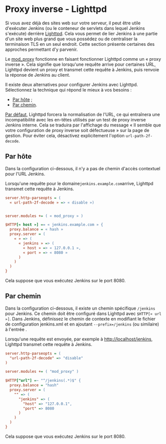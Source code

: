 # Proxy inverse - Lighttpd

<div class="couleur-introduction">
Si vous avez déjà des sites web sur votre serveur, il peut être utile d'exécuter Jenkins (ou le conteneur de servlets dans lequel Jenkins s'exécute) derrière <a href="https://www.lighttpd.net/">Lighttpd</a>. Cela vous permet de lier Jenkins à une partie d'un site web plus grand que vous possédez ou de centraliser la terminaison TLS en un seul endroit. Cette section présente certaines des approches permettant d'y parvenir.
</div>

Le [mod_proxy](https://redmine.lighttpd.net/projects/lighttpd/wiki/Mod_proxy) fonctionne en faisant fonctionner Lighttpd comme un « proxy inverse ». Cela signifie que lorsqu'une requête arrive pour certaines URL, Lighttpd devient un proxy et transmet cette requête à Jenkins, puis renvoie la réponse de Jenkins au client.

Il existe deux alternatives pour configurer Jenkins avec Lighttpd. Sélectionnez la technique qui répond le mieux à vos besoins :

* [Par hôte](#par-hote) ;
* [Par chemin](#par-chemin).

[Par défaut](https://www.lighttpd.net/2018/11/28/1.4.52/), Lighttpd forcera la normalisation de l'URL, ce qui entraînera une incompatibilité avec les en-têtes utilisés par un test de proxy inverse Jenkins interne. Cela se traduira par l'affichage du message « Il semble que votre configuration de proxy inverse soit défectueuse » sur la page de gestion. Pour éviter cela, désactivez explicitement l'option `url-path-2f-decode`.

## Par hôte

Dans la configuration ci-dessous, il n'y a pas de chemin d'accès contextuel pour l'URL Jenkins.

Lorsqu'une requête pour le domaine` jenkins.example.com `arrive, Lighttpd transmet cette requête à Jenkins.

``` cfg
server.http-parseopts = (
  « url-path-2f-decode » => « disable »)


server.modules += ( « mod_proxy » )

$HTTP[« host »] == « jenkins.example.com » {
  proxy.balance = « hash »
  proxy.server = (
    « » => (
      « jenkins » => (
        « host » => « 127.0.0.1 »,
        « port » => « 8080 »
      )
    )
  )
}
```

Cela suppose que vous exécutez Jenkins sur le port 8080.

## Par chemin

Dans la configuration ci-dessous, il existe un chemin spécifique `/jenkins` pour Jenkins. Ce chemin doit être configuré dans Lighttpd avec `$HTTP[« url »]`. Dans Jenkins, définissez le chemin de contexte en modifiant le fichier de configuration jenkins.xml et en ajoutant `--prefix=/jenkins` (ou similaire) à l'entrée <arguments>.

Lorsqu'une requête est envoyée, par exemple à [http://localhost/jenkins](http://localhost/jenkins), Lighttpd transmet cette requête à Jenkins.

``` cfg
server.http-parseopts = (
  "url-path-2f-decode" => "disable"
)

server.modules += ( "mod_proxy" )

$HTTP["url"] =~ "^/jenkins(.*)$" {
  proxy.balance = "hash"
  proxy.server = (
    "" => (
      "jenkins" => (
        "host" => "127.0.0.1",
        "port" => 8080
      )
    )
  )
}
```

Cela suppose que vous exécutez Jenkins sur le port 8080.

